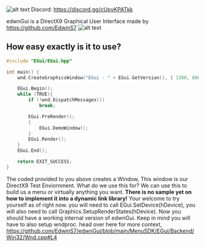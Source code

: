 
![alt text](https://cdn.discordapp.com/attachments/979215332432576532/1091069585320579162/edwnGui.png)
Discord: https://discord.gg/cUpvKPATkk

edwnGui is a DirectX9 Graphical User Interface made by https://github.com/EdwinS7
![alt text](https://cdn.discordapp.com/attachments/979215332432576532/1084328197556015254/image.png)

## How easy exactly is it to use?
```cpp
#include "EGui/EGui.hpp"

int main() {
    wnd.CreateGraphicsWindow("EGui - " + EGui.GetVersion(), { 1280, 800 });

    EGui.Begin();
    while (TRUE){
        if (!wnd.DispatchMessages())
            break;

        EGui.PreRender();
        {
            EGui.DemoWindow();
        }
        EGui.Render();
    }
    EGui.End();

    return EXIT_SUCCESS;
}
```

The coded provided to you above creates a Window, This window is our DirectX9 Test Enviornment. What do we use this for? We can use this to build us a menu or virtually anything you want. **There is no sample yet on how to implement it into a dynamic link library!** Your welcome to try yourself as of right now. you will need to call EGui.SetDevice(hDevice), you will also need to call Graphics.SetupRenderStates(hDevice). Now you should have a working internal version of edwnGui. Keep in mind you will have to also setup wndproc. head over here for more context, https://github.com/EdwinS7/edwnGui/blob/main/MenuSDK/EGui/Backend/Win32/Wnd.cpp#L4
